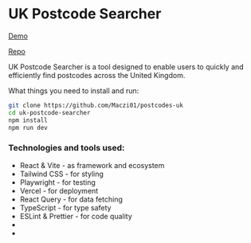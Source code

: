 # UK Postcode Searcher

[Demo](https://postcodes-uk.vercel.app/ "Demo on Vercel")

[Repo](https://github.com/Maczi01/postcodes-uk "Repo on Github")

UK Postcode Searcher is a tool designed to enable users to quickly and efficiently find postcodes across the United Kingdom.

What things you need to install and run:

```bash
git clone https://github.com/Maczi01/postcodes-uk
cd uk-postcode-searcher
npm install
npm run dev
```
### Technologies and tools used:

- React & Vite - as framework and ecosystem
- Tailwind CSS - for styling
- Playwright - for testing
- Vercel - for deployment
- React Query - for data fetching
- TypeScript - for type safety
- ESLint & Prettier - for code quality
- 
- 